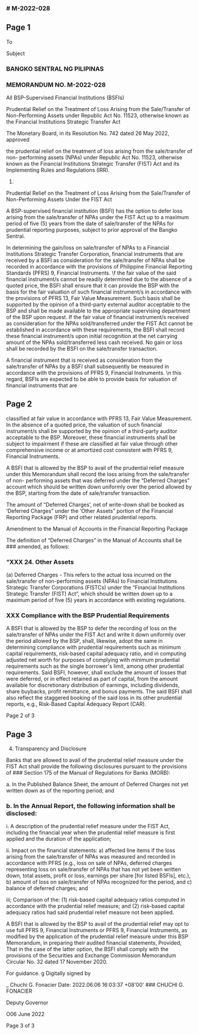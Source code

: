 ### # M-2022-028

## Page 1

To

Subject

### BANGKO SENTRAL NG PILIPINAS

### MEMORANDUM NO. M-2022-028

All BSP-Supervised Financial Institutions (BSFIs)

Prudential Relief on the Treatment of Loss Arising from the Sale/Transfer of Non-Performing Assets under Republic Act No. 11523, otherwise known as the Financial Institutions Strategic Transfer Act

The Monetary Board, in its Resolution No. 742 dated 26 May 2022, approved

the prudential relief on the treatment of loss arising from the sale/transfer of non- performing assets (NPAs) under Republic Act No. 11523, otherwise known as the Financial Institutions Strategic Transfer (FIST) Act and its Implementing Rules and Regulations (IRR).

1.

Prudential Relief on the Treatment of Loss Arising from the Sale/Transfer of Non-Performing Assets Under the FIST Act

A BSP-supervised financial institution (BSFI) has the option to defer loss arising from the sale/transfer of NPAs under the FIST Act up to a maximum period of five (5) years from the date of sale/transfer of the NPAs for prudential reporting purposes, subject to prior approval of the Bangko Sentral.

In determining the gain/loss on sale/transfer of NPAs to a Financial Institutions Strategic Transfer Corporation, financial instruments that are received by a BSFI as consideration for the sale/transfer of NPAs shall be recorded in accordance with the provisions of Philippine Financial Reporting Standards (PFRS) 9, Financial Instruments. \f the fair value of the said financial instrument/s cannot be readily determined due to the absence of a quoted price, the BSFI shall ensure that it can provide the BSP with the basis for the fair valuation of such financial instrument/s in accordance with the provisions of PFRS 13, Fair Value Measurement. Such basis shall be supported by the opinion of a third-party external auditor acceptable to the BSP and shall be made available to the appropriate supervising department of the BSP upon request. If the fair value of financial instrument/s received as consideration for the NPAs sold/transferred under the FIST Act cannot be established in accordance with these requirements, the BSFI shall record these financial instrument/s upon initial recognition at the net carrying amount of the NPAs sold/transferred less cash received. No gain or loss shall be recorded by the BSFI on the sale/transfer transaction.

A financial instrument that is received as consideration from the sale/transfer of NPAs by a BSFI shall subsequently be measured in accordance with the provisions of PFRS 9, Financial Instruments. \n this regard, BSFls are expected to be able to provide basis for valuation of financial instruments that are

## Page 2

classified at fair value in accordance with PFRS 13, Fair Value Measurement. In the absence of a quoted price, the valuation of such financial instrument/s shall be supported by the opinion of a third-party auditor acceptable to the BSP. Moreover, these financial instruments shall be subject to impairment if these are classified at fair value through other comprehensive income or at amortized cost consistent with PFRS 9, Financial Instruments.

A BSFI that is allowed by the BSP to avail of the prudential relief measure under this Memorandum shall record the loss arising from the sale/transfer of non- performing assets that was deferred under the “Deferred Charges” account which should be written down uniformly over the period allowed by the BSP, starting from the date of sale/transfer transaction.

The amount of “Deferred Charges’, net of write-down shall be booked as ‘Deferred Charges” under the ‘Other Assets” portion of the Financial Reporting Package (FRP) and other related prudential reports.

Amendment to the Manual of Accounts in the Financial Reporting Package

The definition of “Deferred Charges” in the Manual of Accounts shall be ### amended, as follows:

### “XXX 24. Other Assets

(a) Deferred Charges - This refers to the actual loss incurred on the sale/transfer of non-performing assets (NPAs) to Financial Institutions Strategic Transfer Corporations (FISTCs) under the “Financial Institutions Strategic Transfer (FIST) Act”, which should be written down up to a maximum period of five (5) years in accordance with existing regulations.

### XXX Compliance with the BSP Prudential Requirements

A BSFI that is allowed by the BSP to defer the recording of loss on the sale/transfer of NPAs under the FIST Act and write it down uniformly over the period allowed by the BSP, shall, likewise, adopt the same in determining compliance with prudential requirements such as minimum capital requirements, risk-based capital adequacy ratio, and in computing adjusted net worth for purposes of complying with minimum prudential requirements such as the single borrower's limit, among other prudential requirements. Said BSFI, however, shall exclude the amount of losses that were deferred, or in effect retained as part of capital, from the amount available for discretionary distribution of earnings, including dividends, share buybacks, profit remittance, and bonus payments. The said BSFI shall also reflect the staggered booking of the said loss in its other prudential reports, e.g., Risk-Based Capital Adequacy Report (CAR).

Page 2 of 3

## Page 3

4. Transparency and Disclosure

Banks that are allowed to avail of the prudential relief measure under the FIST Act shall provide the following disclosures pursuant to the provisions of ### Section 175 of the Manual of Regulations for Banks (MORB):

a. In the Published Balance Sheet, the amount of Deferred Charges not yet written down as of the reporting period; and

### b. In the Annual Report, the following information shall be disclosed:

i. A description of the prudential relief measure under the FIST Act, including the financial year when the prudential relief measure is first applied and the duration of the application;

ii. Impact on the financial statements: a) affected line items if the loss arising from the sale/transfer of NPAs was measured and recorded in accordance with PFRS (e.g., loss on sale of NPAs, deferred charges representing loss on sale/transfer of NPAs that has not yet been written down, total assets, profit or loss, earnings per share [for listed BSFls], etc.), b) amount of loss on sale/transfer of NPAs recognized for the period, and c) balance of deferred charges; and

iii; Comparison of the: (1) risk-based capital adequacy ratios computed in accordance with the prudential relief measure; and (2) risk-based capital adequacy ratios had said prudential relief measure not been applied.

A BSFI that is allowed by the BSP to avail of the prudential relief may opt to use full PFRS 9, Financial Instruments or PFRS 9, Financial Instruments, as modified by the application of the prudential relief measure under this BSP Memorandum, in preparing their audited financial statements, Provided, That in the case of the latter option, the BSFI shall comply with the provisions of the Securities and Exchange Commission Memorandum Circular No. 32 dated 17 November 2020.

For guidance. g Digitally signed by

_ Chuchi G. Fonacier Date: 2022.06.06 16:03:37 +08'00' ### CHUCHI G. FONACIER

Deputy Governor

O06 June 2022

Page 3 of 3 